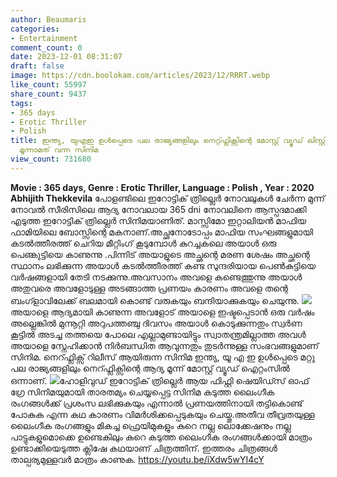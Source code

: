 ```yaml
---
author: Beaumaris
categories:
- Entertainment
comment_count: 0
date: 2023-12-01 08:31:07
draft: false
image: https://cdn.boolokam.com/articles/2023/12/RRRT.webp
like_count: 55997
share_count: 9437
tags:
- 365 days
- Erotic Thriller
- Polish
title: ഇന്ത്യ, യുഎഇ ഉൾപ്പെടെ പല രാജ്യങ്ങളിലും നെറ്റ്ഫ്ലിക്സിന്റെ മോസ്റ്റ് വ്യൂഡ് ലിസ്റ്റിൽ
  മൂന്നാമത് വന്ന സിനിമ
view_count: 731680
---
```


**Movie : 365 days, Genre : Erotic Thriller, Language : Polish , Year : 2020** **Abhijith Thekkevila** പോളണ്ടിലെ ഇറോട്ടിക് ത്രില്ലെർ നോവലുകൾ ചേർന്ന മുന്ന് നോവൽ സീരിസിലെ ആദ്യ നോവലായ 365 dni നോവലിനെ ആസ്പദമാക്കി എടുത്ത ഇറോട്ടിക് ത്രില്ലെർ സിനിമയാണിത്. മാസ്സിമോ ഇറ്റാലിയൻ മാഫിയ ഫാമിയിലെ ബോസ്സിന്റെ മകനാണ്.അച്ഛനോടോപ്പം മാഫിയ സംഘങ്ങളുമായി കടൽത്തീരത്ത് ചെറിയ മീറ്റിംഗ് കൂടുമ്പോൾ കുറച്ചകലെ അയാൾ ഒരു പെണ്കുട്ടിയെ കാണുന്നു .പിന്നിട് അയാളുടെ അച്ഛന്റെ മരണ ശേഷം അച്ഛന്റെ സ്ഥാനം ലഭിക്കുന്ന അയാൾ കടൽത്തീരത്ത് കണ്ട സുന്ദരിയായ പെൺകുട്ടിയെ വർഷങ്ങളായി തേടി നടക്കുന്നു.അവസാനം അവളെ കണ്ടെത്തുന്നു അയാൾ അതുവരെ അവളോടുള്ള അടങ്ങാത്ത പ്രണയം കാരണം അവളെ തന്റെ ബംഗ്ളാവിലേക്ക് ബലമായി കൊണ്ട് വരുകയും ബന്ദിയാക്കുകയും ചെയുന്നു. ![](https://cdn.boolokam.com/articles/2023/12/RRRT.webp)അയാളെ ആദ്യമായി കാണുന്ന അവളോട് അയാളെ ഇഷ്ടപ്പെടാൻ ഒരു വർഷം അല്ലെങ്കിൽ മുന്നൂറ്റി അറുപത്തഞ്ചു ദിവസം അയാൾ കൊടുക്കുന്നതും സ്വർണ കൂട്ടിൽ അടച്ച തത്തയെ പോലെ എല്ലാമുണ്ടായിട്ടും സ്വാതന്ത്രമില്ലാത്ത അവൾ അയാളെ സ്നേഹിക്കാൻ നിർബന്ധിത ആവുന്നതും തുടർന്നുള്ള സംഭവങ്ങളുമാണ് സിനിമ. നെറ്ഫ്ലിക്സ് റിലീസ് ആയിരുന്ന സിനിമ ഇന്ത്യ, യൂ എ ഇ ഉൾപ്പെടെ മറ്റു പല രാജ്യങ്ങളിലും നെറ്ഫ്ലിക്സിന്റെ ആദ്യ മൂന്ന് മോസ്റ്റ് വ്യൂഡ് ഐറ്റംസിൽ ഒന്നാണ്. ![](https://cdn.boolokam.com/articles/2023/12/D.jpg)ഹോളിവുഡ് ഇറോട്ടിക് ത്രില്ലെർ ആയ ഫിഫ്റ്റി ഷെയിഡ്സ് ഓഫ് ഗ്രേ സിനിമയുമായി താരതമ്യം ചെയ്യപ്പെട്ട സിനിമ കടുത്ത ലൈംഗീക രംഗങ്ങൾക്ക് പ്രശംസ ലഭിക്കുകയും എന്നാൽ പ്രണയത്തിനായി തട്ടികൊണ്ട് പോകുക എന്ന കഥ കാരണം വിമർശിക്കപ്പെടുകയും ചെയ്തു.അതീവ തീവ്രതയുള്ള ലൈംഗീക രംഗങ്ങളും മികച്ച ഫ്രെയിമുകളും കുറെ നല്ല ലൊക്കേഷനും നല്ല പാട്ടുകളുമൊക്കെ ഉണ്ടെകിലും കുറെ കടുത്ത ലൈംഗീക രംഗങ്ങൾക്കായി മാത്രം ഉണ്ടാക്കിയെടുത്ത ക്ലിഷേ കഥയാണ് ചിത്രത്തിന്. ഇത്തരം ചിത്രങ്ങൾ താല്പര്യമുള്ളവർ മാത്രം കാണുക. https://youtu.be/iXdw5wYI4cY